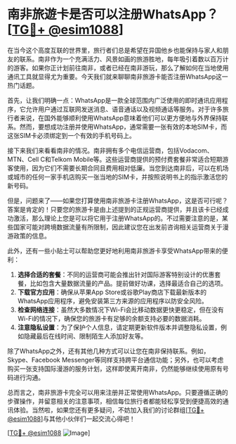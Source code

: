 # 南非旅遊卡是否可以注册WhatsApp？[[TG💪+ @esim1088](https://t.me/s/esim1088)]

在当今这个高度互联的世界里，旅行者们总是希望在异国他乡也能保持与家人和朋友的联系。南非作为一个充满活力、风景如画的旅游胜地，每年吸引着数以百万计的游客。如果你正计划前往南非，或者已经在南非游玩，那么了解如何在当地使用通讯工具就显得尤为重要。今天我们就来聊聊南非旅游卡能否注册WhatsApp这一热门话题。

首先，让我们明确一点：WhatsApp是一款全球范围内广泛使用的即时通讯应用程序，它允许用户通过互联网发送消息、语音通话以及视频通话等服务。对于许多旅行者来说，在国外能够顺利使用WhatsApp意味着他们可以更方便地与外界保持联系。然而，要想成功注册并使用WhatsApp，通常需要一张有效的本地SIM卡，而这张SIM卡必须绑定到一个有效的手机号码上。

接下来我们来看看南非的情况。南非拥有多个电信运营商，包括Vodacom、MTN、Cell C和Telkom Mobile等。这些运营商提供的预付费套餐非常适合短期游客使用，因为它们不需要长期合同且费用相对低廉。当您到达南非后，可以在机场或城市的任何一家手机店购买一张当地的SIM卡，并按照说明书上的指示激活您的新号码。

但是，问题来了——如果您打算使用南非旅游卡注册WhatsApp，这是否可行呢？答案是肯定的！只要您的旅游卡是由上述提到的正规运营商提供，并且该卡已经成功激活，那么理论上您是可以将它用于注册WhatsApp的。不过需要注意的是，某些国家可能对跨境数据流量有所限制，因此建议您在出发前咨询相关运营商关于漫游政策的信息。

此外，还有一些小贴士可以帮助您更好地利用南非旅游卡享受WhatsApp带来的便利：

1. **选择合适的套餐**：不同的运营商可能会推出针对国际游客特别设计的优惠套餐，比如包含大量数据流量的产品。提前做好功课，选择最适合自己的选项。
2. **下载官方应用**：确保从苹果App Store或谷歌Play商店下载最新版本的WhatsApp应用程序，避免安装第三方来源的应用程序以防安全风险。
3. **检查网络连接**：虽然大多数情况下Wi-Fi会比移动数据更快更稳定，但在没有Wi-Fi的情况下，确保您的旅游卡有足够的余额支持必要的数据消耗。
4. **注意隐私设置**：为了保护个人信息，请定期更新软件版本并调整隐私设置，例如隐藏最后在线时间、限制陌生人添加好友等。

除了WhatsApp之外，还有其他几种方式可以让您在南非保持联系。例如，Skype、Facebook Messenger等同样支持跨平台通信功能；另外，也可以考虑购买一张支持国际漫游的服务计划，这样即使离开南非，仍然能够继续使用原有号码进行沟通。

总而言之，南非旅游卡完全可以用来注册并正常使用WhatsApp。只要遵循正确的步骤操作，并留意相关的注意事项，相信每位旅行者都能轻松享受到便捷高效的通讯体验。当然啦，如果您还有更多疑问，不妨加入我们的讨论群组[[TG💪+ @esim1088](https://t.me/s/esim1088)]与其他小伙伴们一起交流心得吧！

[[TG💪+ @esim1088](https://t.me/s/esim1088) ![Image](https://i.postimg.cc/4NQfJmqS/Snipaste-2025-05-13-00-14-12.png)]